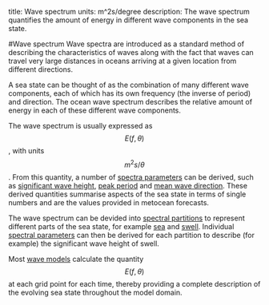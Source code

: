 title: Wave spectrum
units: m^2s/degree
description: The wave spectrum quantifies the amount of energy in different wave components in the sea state.

#Wave spectrum
Wave spectra are introduced as a standard method of describing the characteristics of waves along with the fact that waves can travel very large distances in oceans arriving at a given location from different directions.

A sea state can be thought of as the combination of many different wave components, each of which has its own frequency (the inverse of period) and direction. The ocean wave spectrum describes the relative amount of energy in each of these different wave components.

The wave spectrum is usually expressed as $$E(f,\theta)$$, with units $$m^2s/\theta$$.  From this quantity, a number of [spectra parameters](spectral-parameters) can be derived, such as [significant wave height](significant-wave-height), [peak period](peak-period) and [mean wave  direction](mean-wave-direction). These derived quantities summarise aspects of the sea state in terms of single numbers and are the values provided in metocean forecasts.

The wave spectrum can be devided into [spectral partitions](spectral-partitions) to represent different parts of the sea state, for example [sea](sea) and [swell](swell). Individual [spectral parameters](spectral-parameters) can then be derived for each partition to describe (for example) the significant wave height of swell.

Most [wave models](wave-models) calculate the quantity $$E(f,\theta)$$ at each grid point for each time, thereby providing a complete description of the evolving sea state throughout the model domain.
